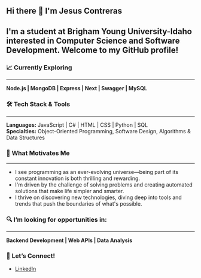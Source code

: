 ## Hi there 👋 I'm Jesus Contreras

I'm a student at Brigham Young University-Idaho interested in Computer Science and Software Development. Welcome to my GitHub profile!
---

### 📈 **Currently Exploring**
---
**Node.js | MongoDB | Express | Next | Swagger | MySQL** 

### 🛠️ **Tech Stack & Tools**
---
**Languages:** JavaScript | C# | HTML | CSS | Python | SQL <br>
**Specialties:** Object-Oriented Programming, Software Design, Algorithms & Data Structures

### 🚀 **What Motivates Me** 
---
- I see programming as an ever-evolving universe—being part of its constant innovation is both thrilling and rewarding.
- I'm driven by the challenge of solving problems and creating automated solutions that make life simpler and smarter.
- I thrive on discovering new technologies, diving deep into tools and trends that push the boundaries of what's possible.

### 🔍 **I’m looking for opportunities in:**
---
**Backend Development | Web APIs | Data Analysis** 

### 🤝 **Let’s Connect!**
- [LinkedIn](https://www.linkedin.com/in/jes%C3%BAs-contreras-72178123a/)


